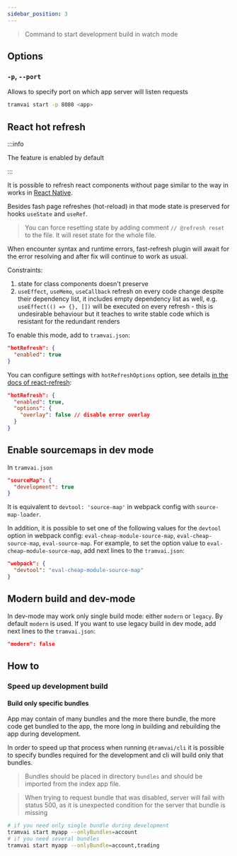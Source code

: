 ```yaml
---
sidebar_position: 3
---
```


> Command to start development build in watch mode

## Options

### `-p`, `--port`

Allows to specify port on which app server will listen requests

```sh
tramvai start -p 8080 <app>
```

## React hot refresh

:::info

The feature is enabled by default

:::

It is possible to refresh react components without page similar to the way in works in [React Native](https://reactnative.dev/docs/fast-refresh).

Besides fash page refreshes (hot-reload) in that mode state is preserved for hooks `useState` and `useRef`.

> You can force resetting state by adding comment `// @refresh reset` to the file. It will reset state for the whole file.

When encounter syntax and runtime errors, fast-refresh plugin will await for the error resolving and after fix will continue to work as usual.

Constraints:

1. state for class components doesn't preserve
2. `useEffect`, `useMemo`, `useCallback` refresh on every code change despite their dependency list, it includes empty dependency list as well, e.g. `useEffect(() => {}, [])` will be executed on every refresh - this is undesirable behaviour but it teaches to write stable code which is resistant for the redundant renders

To enable this mode, add to `tramvai.json`:

```json
"hotRefresh": {
  "enabled": true
}
```

You can configure settings with `hotRefreshOptions` option, see details [in the docs of react-refresh](https://github.com/pmmmwh/react-refresh-webpack-plugin#options):

```json
"hotRefresh": {
  "enabled": true,
  "options": {
    "overlay": false // disable error overlay
  }
}
```

## Enable sourcemaps in dev mode

In `tramvai.json`

```json
"sourceMap": {
  "development": true
}
```

It is equivalent to `devtool: 'source-map'` in webpack config with `source-map-loader`.

In addition, it is possible to set one of the following values for the `devtool` option in webpack config: `eval-cheap-module-source-map`, `eval-cheap-source-map`, `eval-source-map`. For example, to set the option value to `eval-cheap-module-source-map`, add next lines to the `tramvai.json`:

```json
"webpack": {
  "devtool": "eval-cheap-module-source-map"
}
```

## Modern build and dev-mode

In dev-mode may work only single build mode: either `modern` or `legacy`. By default `modern` is used. If you want to use legacy build in dev mode, add next lines to the `tramvai.json`:

```json
"modern": false
```

## How to

### Speed up development build

#### Build only specific bundles

App may contain of many bundles and the more there bundle, the more code get bundled to the app, the more long in building and rebuilding the app during development.

In order to speed up that process when running `@tramvai/cli` it is possible to specify bundles required for the development and cli will build only that bundles.

> Bundles should be placed in directory `bundles` and should be imported from the index app file.

> When trying to request bundle that was disabled, server will fail with status 500, as it is unexpected condition for the server that bundle is missing

```sh
# if you need only single bundle during development
tramvai start myapp --onlyBundles=account
# if you need several bundles
tramvai start myapp --onlyBundle=account,trading
```
